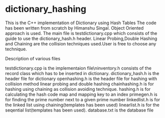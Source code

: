 # dictionary_hashing
This is the C++ implementation of Dictionary using Hash Tables
The code has been written from scratch by Himanshu Singal.
Object Oriented approach is used.
The main file is testdictionary.cpp which consists of the guide to use the dictionary_hash.h header.
Linear Probing,Double Hashing and Chaining are the collision techniques used.User is free to choose any technique.

Description of various files

testdictionary.cpp is the implementaion file\ninventory.h consists of the record class which has to be inserted in dictionary.
dictionary_hash.h is the header file for dictionary
openhashing.h is the header file for hashing with collision method linear probing and double hashing
chainhashing.h is for hashing using chaining as collision avoiding technique.
hashing.h is for calculating the hash code map and mapping key to an index
primegen.h is for finding the prime number next to a given prime number
linkedlist.h is for the linked list using chaining(templates has been used)
linearlist.h is for the seqential list(templates has been used).
database.txt is the database file
 


